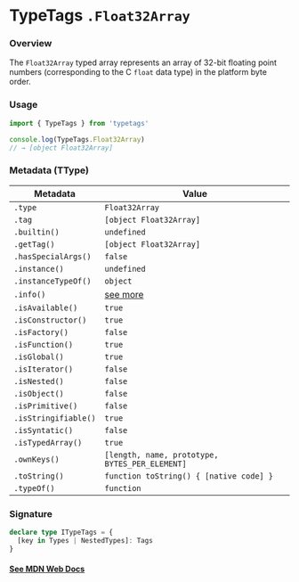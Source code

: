 # TypeTags `.Float32Array`

### Overview

The `Float32Array` typed array represents an array of 32-bit floating point numbers (corresponding to the C `float` data type) in the platform byte order.

### Usage

```js
import { TypeTags } from 'typetags'

console.log(TypeTags.Float32Array)
// → [object Float32Array]
```

### Metadata (TType)

| Metadata             | Value                                          |
| -------------------- | ---------------------------------------------- |
| `.type`              | `Float32Array`                                 |
| `.tag`               | `[object Float32Array]`                        |
| `.builtin()`         | `undefined`                                    |
| `.getTag()`          | `[object Float32Array]`                        |
| `.hasSpecialArgs()`  | `false`                                        |
| `.instance()`        | `undefined`                                    |
| `.instanceTypeOf()`  | `object`                                       |
| `.info()`            | [see more]()                                   |
| `.isAvailable()`     | `true`                                         |
| `.isConstructor()`   | `true`                                         |
| `.isFactory()`       | `false`                                        |
| `.isFunction()`      | `true`                                         |
| `.isGlobal()`        | `true`                                         |
| `.isIterator()`      | `false`                                        |
| `.isNested()`        | `false`                                        |
| `.isObject()`        | `false`                                        |
| `.isPrimitive()`     | `false`                                        |
| `.isStringifiable()` | `true`                                         |
| `.isSyntatic()`      | `false`                                        |
| `.isTypedArray()`    | `true`                                         |
| `.ownKeys()`         | `[length, name, prototype, BYTES_PER_ELEMENT]` |
| `.toString()`        | `function toString() { [native code] }`        |
| `.typeOf()`          | `function`                                     |

### Signature

```ts
declare type ITypeTags = {
  [key in Types | NestedTypes]: Tags
}
```

#### [See MDN Web Docs](https://developer.mozilla.org/en-US/docs/Web/JavaScript/Reference/Global_Objects/Float32Array)
